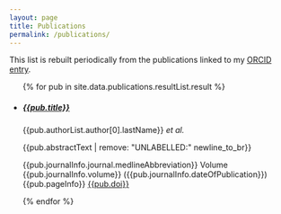 ```yaml
---
layout: page
title: Publications
permalink: /publications/
---
```


This list is rebuilt periodically from the publications linked to my [ORCID entry](http://orcid.org/0000-0003-0247-9118).  

<ul>
{% for pub in site.data.publications.resultList.result %}

<li>
<h5><a href="http://europepmc.org/abstract/MED/{{pub.pmid}}">{{pub.title}}</a></h5>

<p>{{pub.authorList.author[0].lastName}} <em>et al.</em></p>
<p class="text-justify">{{pub.abstractText | remove: "UNLABELLED:" newline_to_br}}</p>

<p>{{pub.journalInfo.journal.medlineAbbreviation}} Volume {{pub.journalInfo.volume}} ({{pub.journalInfo.dateOfPublication}}) {{pub.pageInfo}} <a href="http://dx.doi.org/{{pub.doi}}">{{pub.doi}}</a></p>

{% endfor %}
</ul>
